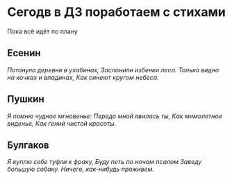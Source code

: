 # Сегодв в ДЗ поработаем с стихами #

Пока всё идёт по плану 

## Есенин ##

*Потонула деревня в ухабинах,
Заслонили избенки леса.
Только видно на кочках и впадинах,
Как синеют кругом небеса.*

## Пушкин ##

*Я помню чудное мгновенье:
Передо мной явилась ты,
Как мимолетное виденье,
Как гений чистой красоты.*

## Булгаков ##

*Я куплю себе туфли к фраку,
Буду петь по ночам псалом
Заведу большую собаку.
Ничего, как-нибудь проживем.*
